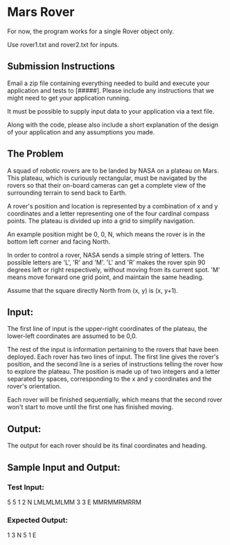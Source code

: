 # Mars Rover

For now, the program works for a single Rover object only.

Use rover1.txt and rover2.txt for inputs.

## Submission Instructions

Email a zip file containing everything needed to build and execute your application and tests to [#####]. Please include any instructions that we might need to get your application running.

It must be possible to supply input data to your application via a text file.

Along with the code, please also include a short explanation of the design of your application and any assumptions you made.

## The Problem

A squad of robotic rovers are to be landed by NASA on a plateau on Mars. This plateau, which is curiously rectangular, must be navigated by the rovers so that their on-board cameras can get a complete view of the surrounding terrain to send back to Earth.

A rover's position and location is represented by a combination of x and y coordinates and a letter representing one of the four cardinal compass points. The plateau is divided up into a grid to simplify navigation.

An example position might be 0, 0, N, which means the rover is in the bottom left corner and facing North.

In order to control a rover, NASA sends a simple string of letters. The possible letters are 'L', 'R' and 'M'. 'L' and 'R' makes the rover spin 90 degrees left or right respectively, without moving from its current spot. 'M' means move forward one grid point, and maintain the same heading.

Assume that the square directly North from (x, y) is (x, y+1).

## Input:

The first line of input is the upper-right coordinates of the plateau, the lower-left coordinates are assumed to be 0,0.

The rest of the input is information pertaining to the rovers that have been deployed. Each rover has two lines of input. The first line gives the rover's position, and the second line is a series of instructions telling the rover how to explore the plateau. The position is made up of two integers and a letter separated by spaces, corresponding to the x and y coordinates and the rover's orientation.

Each rover will be finished sequentially, which means that the second rover won't start to move until the first one has finished moving.

## Output:

The output for each rover should be its final coordinates and heading.

## Sample Input and Output:

### Test Input:

  5 5
  1 2 N
  LMLMLMLMM
  3 3 E
  MMRMMRMRRM

### Expected Output:

  1 3 N
  5 1 E
